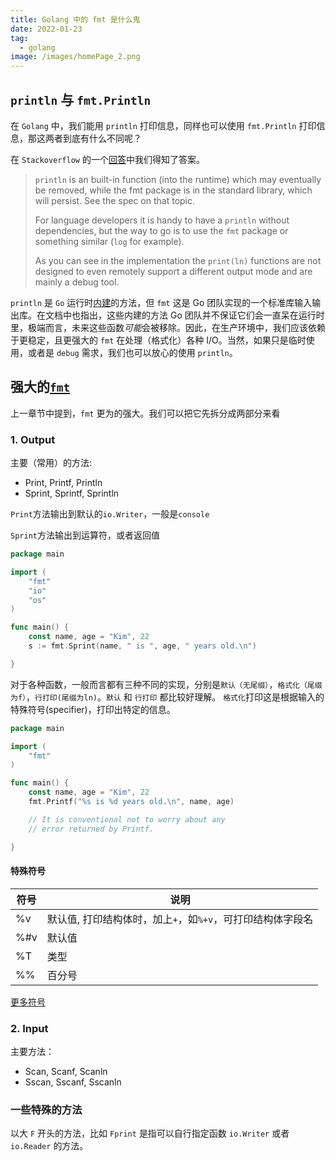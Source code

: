 ```yaml
---
title: Golang 中的 fmt 是什么鬼
date: 2022-01-23
tag:
  - golang
image: /images/homePage_2.png
---
```


## `println` 与 `fmt.Println`

在 `Golang` 中，我们能用 `println` 打印信息，同样也可以使用 `fmt.Println` 打印信息，那这两者到底有什么不同呢？

在 `Stackoverflow` 的一个[回答](https://stackoverflow.com/a/14680373)中我们得知了答案。

> `println` is an built-in function (into the runtime) which may eventually be removed, while the fmt package is in the standard library, which will persist. See the spec on that topic.
>
> For language developers it is handy to have a `println` without dependencies, but the way to go is to use the `fmt` package or something similar (`log` for example).
>
> As you can see in the implementation the `print(ln)` functions are not designed to even remotely support a different output mode and are mainly a debug tool.

`println` 是 `Go` 运行时[内建](https://go.dev/ref/spec#Bootstrapping)的方法，但 `fmt` 这是 Go 团队实现的一个标准库输入输出库。在文档中也指出，这些内建的方法 Go 团队并不保证它们会一直呆在运行时里，极端而言，未来这些函数*可能*会被移除。因此，在生产环境中，我们应该依赖于更稳定，且更强大的 `fmt` 在处理（格式化）各种 I/O。当然，如果只是临时使用，或者是 `debug` 需求，我们也可以放心的使用 `println`。

## 强大的[`fmt`](https://pkg.go.dev/fmt#Println)

上一章节中提到，`fmt` 更为的强大。我们可以把它先拆分成两部分来看

### 1. Output

主要（常用）的方法:

- Print, Printf, Println
- Sprint, Sprintf, Sprintln

`Print`方法输出到默认的`io.Writer`，一般是`console`

`Sprint`方法输出到运算符，或者返回值

```go
package main

import (
	"fmt"
	"io"
	"os"
)

func main() {
	const name, age = "Kim", 22
	s := fmt.Sprint(name, " is ", age, " years old.\n")

}
```

对于各种函数，一般而言都有三种不同的实现，分别是`默认（无尾缀）`，`格式化（尾缀为f）`，`行打印(尾缀为ln)`。`默认` 和 `行打印` 都比较好理解。
`格式化`打印这是根据输入的特殊符号(specifier)，打印出特定的信息。

```go
package main

import (
	"fmt"
)

func main() {
	const name, age = "Kim", 22
	fmt.Printf("%s is %d years old.\n", name, age)

	// It is conventional not to worry about any
	// error returned by Printf.

}
```

#### 特殊符号

| 符号 | 说明                                                       |
| ---- | ---------------------------------------------------------- |
| %v   | 默认值, 打印结构体时，加上`+`，如`%+v`，可打印结构体字段名 |
| %#v  | 默认值                                                     |
| %T   | 类型                                                       |
| %%   | 百分号                                                     |

[更多符号](https://pkg.go.dev/fmt#Printf)

### 2. Input

主要方法：

- Scan, Scanf, Scanln
- Sscan, Sscanf, Sscanln

### 一些特殊的方法

以大 `F` 开头的方法，比如 `Fprint` 是指可以自行指定函数 `io.Writer` 或者 `io.Reader` 的方法。
